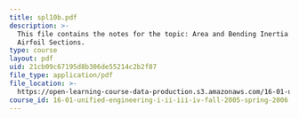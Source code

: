 ```yaml
---
title: spl10b.pdf
description: >-
  This file contains the notes for the topic: Area and Bending Inertia of
  Airfoil Sections.
type: course
layout: pdf
uid: 21cb09c67195d8b306de55214c2b2f87
file_type: application/pdf
file_location: >-
  https://open-learning-course-data-production.s3.amazonaws.com/16-01-unified-engineering-i-ii-iii-iv-fall-2005-spring-2006/21cb09c67195d8b306de55214c2b2f87_spl10b.pdf
course_id: 16-01-unified-engineering-i-ii-iii-iv-fall-2005-spring-2006
---
```

